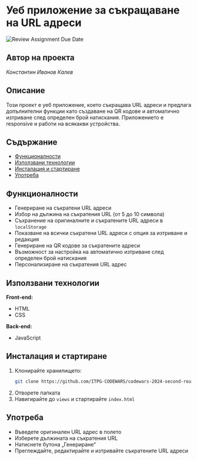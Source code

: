 # Уеб приложение за съкращаване на URL адреси

![Review Assignment Due Date](https://classroom.github.com/assets/deadline-readme-button-22041afd0340ce965d47ae6ef1cefeee28c7c493a6346c4f15d667ab976d596c.svg)

## Автор на проекта
*Константин Иванов Калев*

## Описание
Този проект е уеб приложение, което съкращава URL адреси и предлага допълнителни функции като създаване на QR кодове и автоматично изтриване след определен брой натискания. Приложението е responsive и работи на всякакви устройства.

## Съдържание
- [Функционалности](#функционалности)
- [Използвани технологии](#използвани-технологии)
- [Инсталация и стартиране](#инсталация-и-стартиране)
- [Употреба](#употреба)

## Функционалности
- Генериране на съкратени URL адреси
- Избор на дължина на съкратения URL (от 5 до 10 символа)
- Съхранение на оригиналните и съкратените URL адреси в `localStorage`
- Показване на всички съкратени URL адреси с опция за изтриване и редакция
- Генериране на QR кодове за съкратените адреси
- Възможност за настройка на автоматично изтриване след определен брой натискания
- Персонализиране на съкратения URL адрес

## Използвани технологии
**Front-end:**
- HTML
- CSS

**Back-end:**
- JavaScript

## Инсталация и стартиране
1. Клонирайте хранилището:
    ```bash
    git clone https://github.com/ITPG-CODEWARS/codewars-2024-second-round-KonstantinKalev.git
    ```
2. Отворете папката
3. Навигирайте до `views` и стартирайте `index.html`

## Употреба
- Въведете оригинален URL адрес в полето
- Изберете дължината на съкратения URL
- Натиснете бутона „Генериране“
- Преглеждайте, редактирайте и изтривайте съкратените URL адреси